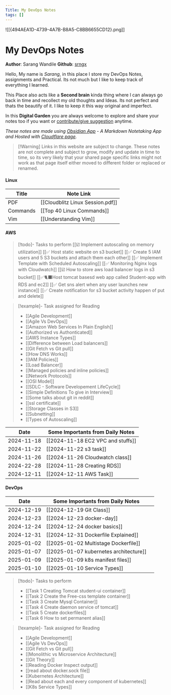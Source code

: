 ```yaml
---
Title: My DevOps Notes
tags: []
---
```

![[{494AEA1D-4739-4A7B-B8A5-C8BB6655CD12}.png]]
# My DevOps Notes 

**Author**: Sarang Wandile
**Github**: [srngx](https://github.com/srngx)

Hello, My name is *Sarang*, in this place I store my DevOps Notes, assignments and Practical. Its not much but I like to keep track of everything I learned. 

This Place also acts like a **Second brain** kinda thing where I can always go back in time and recollect my old thoughts and Ideas. Its not perfect and thats the beautify of it. I like to keep it this way original and imperfect. 

In this **Digital Garden** you are always welcome to explore and share your notes too if you want or [contribute/give suggestion](https://github.com/srngx/my-devops-notes) anytime.

*These notes are made using [Obsidian App](https://obsidian.md) - A Markdown Notetaking App and Hosted with [Cloudflare page](https://pages.cloudflare.com/).*

>[!Warning] Links in this website are subject to change.
>These notes are not complete and subject to grow, modify and update in time to time, so its very likely that your shared page specific links might not work as that page itself either moved to different folder or replaced or renamed.

#### Linux

| Title    | Note Link                        |
| -------- | -------------------------------- |
| PDF      | [[Cloudblitz Linux Session.pdf]] |
| Commands | [[Top 40 Linux Commands]]        |
| Vim      | [[Understanding Vim]]            |

#### AWS

> [!todo]- Tasks to perform
> [[☑️ Implement autoscaling on memory utilization]]
> [[✅ Host static website on s3 bucket]]
> [[✅ Create 5 IAM users and 5 S3 buckets and attach them each other]]
> [[✅ Implement Template with Scheduled Autoscaling]]
> [[✅ Monitoring Nginx logs with Cloudwatch]]
> [[☑️ How to store aws load balancer logs in s3 bucket]]
> [[✅🐈‍⬛Host tomcat basesd web app called Student-app with RDS and ec2]]
> [[✅ Get sns alert when any user launches new instance]]
> [[✅ Create notification for s3 bucket activity happen of put and delete]]

> [!example]- Task assigned for Reading
> - [[Agile Development]]
> - [[Agile Vs DevOps]]
> - [[Amazon Web Services In Plain English]]
> - [[Authorized vs Authonticated]]
> - [[AWS Instance Types]]
> - [[Difference between Load balancers]]
> - [[Git Fetch vs Git pull]]
> - [[How DNS Works]]
> - [[IAM Policies]]
> - [[Load Balancer]]
> - [[Managed policies and inline policies]]
> - [[Network Protocols]]
> - [[OSI Model]]
> - [[SDLC - Software Developement LifeCycle]]
> - [[Simple Definitions To give in Interview]]
> - [[Some talks about git in reddit]]
> - [[ssl certificate]]
> - [[Storage Classes in S3]]
> - [[Subnetting]]
> - [[Types of Autoscaling]]

| Date       | Some Importants from Daily Notes  |
| ---------- | --------------------------------- |
| 2024-11-18 | [[2024-11-18 EC2 VPC and stuffs]] |
| 2024-11-22 | [[2024-11-22 s3 task]]            |
| 2024-11-26 | [[2024-11-26 Cloudwatch class]]   |
| 2024-22-28 | [[2024-11-28 Creating RDS]]       |
| 2024-12-11 | [[2024-12-11 AWS Task]]           |
#### DevOps
| Date       | Some Importants from Daily Notes       |     |
| ---------- | -------------------------------------- | --- |
| 2024-12-19 | [[2024-12-19 Git Class]]               |     |
| 2024-12-23 | [[2024-12-23 docker-day]]              |     |
| 2024-12-24 | [[2024-12-24 docker basics]]           |     |
| 2024-12-31 | [[2024-12-31 Dockerfile Explained]]    |     |
| 2025-01-02 | [[2025-01-02 Multistage Dockerfile]]   |     |
| 2025-01-07 | [[2025-01-07 kubernetes architecture]] |     |
| 2025-01-09 | [[2025-01-09 k8s manifest files]]      |     |
| 2025-01-10 | [[2025-01-10 Service Types]]           |     |

> [!todo]- Tasks to perform
> - [[Task 1 Creating Tomcat student-ui container]]
> - [[Task 2 Create the Free-css template container]]
> - [[Task 3 Create Mysql Container]]
> - [[Task 4 Create daemon service of tomcat]]
> - [[Task 5 Create dockerfiles]]
> - [[Task 6 How to set permanent alias]]

> [!example]- Task assigned for Reading
> - [[Agile Development]]
> - [[Agile Vs DevOps]]
> - [[Git Fetch vs Git pull]]
> - [[Monolithic vs Microservice Architecture]]
> - [[Git Theory]] 
> - [[Reading Docker Inspect output]]
> - [[read about docker.sock file]]
> - [[Kubernetes Architecture]]
> - [[Read about each and every component of kubernetes]]
> - [[K8s Service Types]]




